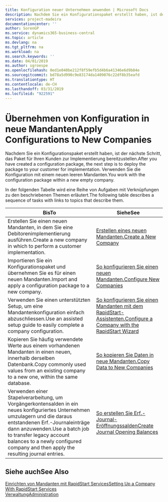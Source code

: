 ```yaml
---
title: Konfiguration neuer Unternehmen anwenden | Microsoft Docs
description: Nachdem Sie ein Konfigurationspaket erstellt haben, ist der nächste Schritt, das Paket für Ihren Kunden zur Implementierung bereitzustellen. Verwenden Sie die Konfiguration mit einem neuen leeren Mandanten.
services: project-madeira
documentationcenter: ''
author: SorenGP
ms.service: dynamics365-business-central
ms.topic: article
ms.devlang: na
ms.tgt_pltfrm: na
ms.workload: na
ms.search.keywords: ''
ms.date: 04/01/2019
ms.author: sgroespe
ms.openlocfilehash: 0ed1e040be212f8f59efb5d4b6a41346e6d9b84e
ms.sourcegitcommit: bd78a5d990c9e83174da1409076c22df8b35eafd
ms.translationtype: HT
ms.contentlocale: de-CH
ms.lasthandoff: 03/31/2019
ms.locfileid: "922591"
---
```

# <a name="apply-configurations-to-new-companies"></a><span data-ttu-id="eb8b9-104">Übernehmen von Konfiguration in neue Mandanten</span><span class="sxs-lookup"><span data-stu-id="eb8b9-104">Apply Configurations to New Companies</span></span>
<span data-ttu-id="eb8b9-105">Nachdem Sie ein Konfigurationspaket erstellt haben, ist der nächste Schritt, das Paket für Ihren Kunden zur Implementierung bereitzustellen.</span><span class="sxs-lookup"><span data-stu-id="eb8b9-105">After you have created a configuration package, the next step is to deploy the package to your customer for implementation.</span></span> <span data-ttu-id="eb8b9-106">Verwenden Sie die Konfiguration mit einem neuen leeren Mandanten.</span><span class="sxs-lookup"><span data-stu-id="eb8b9-106">You work with the configuration package within a new empty company.</span></span>  

 <span data-ttu-id="eb8b9-107">In der folgenden Tabelle wird eine Reihe von Aufgaben mit Verknüpfungen zu den beschriebenen Themen erläutert.</span><span class="sxs-lookup"><span data-stu-id="eb8b9-107">The following table describes a sequence of tasks with links to topics that describe them.</span></span>

|<span data-ttu-id="eb8b9-108">**Bis**</span><span class="sxs-lookup"><span data-stu-id="eb8b9-108">**To**</span></span>|<span data-ttu-id="eb8b9-109">**Siehe**</span><span class="sxs-lookup"><span data-stu-id="eb8b9-109">**See**</span></span>|  
|------------|-------------|  
|<span data-ttu-id="eb8b9-110">Erstellen Sie einen neuen Mandanten, in dem Sie eine Debitorenimplementierung ausführen.</span><span class="sxs-lookup"><span data-stu-id="eb8b9-110">Create a new company in which to perform a customer implementation.</span></span>|[<span data-ttu-id="eb8b9-111">Erstellen eines neuen Mandanten.</span><span class="sxs-lookup"><span data-stu-id="eb8b9-111">Create a New Company</span></span>](admin-how-to-create-a-new-company.md)|  
|<span data-ttu-id="eb8b9-112">Importieren Sie ein Konfigurationspaket und übernehmen Sie es für einen neuen Mandanten.</span><span class="sxs-lookup"><span data-stu-id="eb8b9-112">Import and apply a configuration package to a new company.</span></span>|[<span data-ttu-id="eb8b9-113">So konfigurieren Sie einen neuen Mandanten.</span><span class="sxs-lookup"><span data-stu-id="eb8b9-113">Configure New Companies</span></span>](admin-how-to-configure-new-companies.md)|  
|<span data-ttu-id="eb8b9-114">Verwenden Sie einen unterstützten Setup, um eine Mandantenkonfiguration einfach abzuschliessen.</span><span class="sxs-lookup"><span data-stu-id="eb8b9-114">Use an assisted setup guide to easily complete a company configuration.</span></span>|[<span data-ttu-id="eb8b9-115">So konfigurieren Sie einen Mandanten mit dem RapidStart-Assistenten.</span><span class="sxs-lookup"><span data-stu-id="eb8b9-115">Configure a Company with the RapidStart Wizard</span></span>](admin-how-to-configure-a-company-with-the-rapidstart-wizard.md)|
|<span data-ttu-id="eb8b9-116">Kopieren Sie häufig verwendete Werte aus einem vorhandenen Mandanten in einen neuen, innerhalb derselben Datenbank.</span><span class="sxs-lookup"><span data-stu-id="eb8b9-116">Copy commonly used values from an existing company to a new one, within the same database.</span></span>|[<span data-ttu-id="eb8b9-117">So kopieren Sie Daten in neue Mandanten.</span><span class="sxs-lookup"><span data-stu-id="eb8b9-117">Copy Data to New Companies</span></span>](admin-how-to-copy-data-to-new-companies.md)|  
|<span data-ttu-id="eb8b9-118">Verwenden einer Stapelverarbeitung, um Vorgängerkontensalden in ein neues konfiguriertes Unternehmen umzulagern und die daraus entstandenen Erf.-Journaleinträge dann anzuwenden.</span><span class="sxs-lookup"><span data-stu-id="eb8b9-118">Use a batch job to transfer legacy account balances to a newly configured company and then apply the resulting journal entries.</span></span>|[<span data-ttu-id="eb8b9-119">So erstellen Sie Erf.-Journal-Eröffnungssalden</span><span class="sxs-lookup"><span data-stu-id="eb8b9-119">Create Journal Opening Balances</span></span>](admin-how-to-create-journal-opening-balances.md)|  

## <a name="see-also"></a><span data-ttu-id="eb8b9-120">Siehe auch</span><span class="sxs-lookup"><span data-stu-id="eb8b9-120">See Also</span></span>  
[<span data-ttu-id="eb8b9-121">Einrichten von Mandanten mit RapidStart Services</span><span class="sxs-lookup"><span data-stu-id="eb8b9-121">Setting Up a Company With RapidStart Services</span></span>](admin-set-up-a-company-with-rapidstart.md)  
[<span data-ttu-id="eb8b9-122">Verwaltung</span><span class="sxs-lookup"><span data-stu-id="eb8b9-122">Administration</span></span>](admin-setup-and-administration.md)
